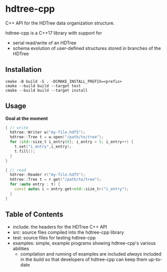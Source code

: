 # hdtree-cpp
C++ API for the HDTree data organization structure.

hdtree-cpp is a C++17 library with support for 
- serial read/write of an HDTree
- schema evolution of user-defined structures stored in branches of the HDTree

## Installation
```
cmake -B build -S . -DCMAKE_INSTALL_PREFIX=<prefix>
cmake --build build --target test
cmake --build build --target install
```

## Usage
**Goal at the moment**
```cpp
{ // write
  hdtree::Writer w("my-file.hdf5");
  hdtree::Tree t = w.open("/path/to/tree");
  for (std::size_t i_entry{0}; i_entry < 5; i_entry++) {
    t.set("i_entry",i_entry);
    t.fill();
  }
}

{ // read
  hdtree::Reader r("my-file.hdf5");
  hdtree::Tree t = r.get("/path/to/tree");
  for (auto entry : t) {
    const auto& i = entry.get<std::size_t>("i_entry");
  }
}
```

## Table of Contents
- include: the headers for the HDTree C++ API
- src: source files compiled into the hdtree-cpp library
- test: source files for testing hdtree-cpp
- examples: simple, example programs showing hdtree-cpp's various abilities
  - compilation and running of examples are included _always_ included in the build
    so that developers of hdtree-cpp can keep them up-to-date

